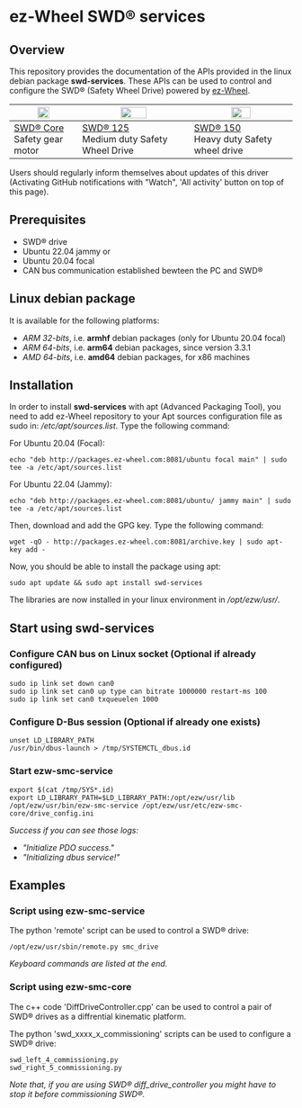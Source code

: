 # ez-Wheel SWD® services

## Overview

This repository provides the documentation of the APIs provided in the linux debian package **swd-services**.
These APIs can be used to control and configure the SWD® (Safety Wheel Drive) powered by [ez-Wheel](https://www.ez-wheel.com).

| <img src="https://www.ez-wheel.com/storage/image-product/visuels-swd-core-2-0-0.png" width="45%"></img> | <img src="https://ez-wheel.com/storage/image-product/ezswd125im-31102023-photo-hd-det.png" width="50%"></img> | <img src="https://www.ez-wheel.com/storage/image-product/roue-electrique-swd-150-2-0-0-0.png" width="45%"></img>       |
| ------------------------------------------------------------------------------------------------------- | ---------------------------------------------------------------------------------------------------------------- | -------------------------------------------------------------------------------------------------------------------- |
| [SWD® Core](https://www.ez-wheel.com/en/safety-gear-motor) <br />Safety gear motor                      | [SWD® 125](https://ez-wheel.com/en/safety-wheel-drive-swd-125) <br /> Medium duty Safety Wheel Drive |[SWD® 150](https://www.ez-wheel.com/en/swd-150-safety-wheel-drive) <br /> Heavy duty Safety wheel drive                      | 

Users should regularly inform themselves about updates of this driver (Activating GitHub notifications with "Watch", 'All activity' button on top of this page).

## Prerequisites

- SWD® drive
- Ubuntu 22.04 jammy or
- Ubuntu 20.04 focal
- CAN bus communication established bewteen the PC and SWD®

## Linux debian package

It is available for the following platforms:

- *ARM 32-bits*, i.e. **armhf** debian packages (only for Ubuntu 20.04 focal)
- *ARM 64-bits*, i.e. **arm64** debian packages, since version 3.3.1
- *AMD 64-bits*, i.e. **amd64** debian packages, for x86 machines

## Installation

In order to install **swd-services** with apt (Advanced Packaging Tool), you need to add ez-Wheel repository to your Apt sources configuration file as sudo in: */etc/apt/sources.list*. Type the following command:

For  Ubuntu 20.04 (Focal):

```shell
echo "deb http://packages.ez-wheel.com:8081/ubuntu focal main" | sudo tee -a /etc/apt/sources.list
```

For  Ubuntu 22.04 (Jammy):

```shell
echo "deb http://packages.ez-wheel.com:8081/ubuntu/ jammy main" | sudo tee -a /etc/apt/sources.list
```

Then, download and add the GPG key. Type the following command:

```shell
wget -qO - http://packages.ez-wheel.com:8081/archive.key | sudo apt-key add -
```

Now, you should be able to install the package using apt:

```shell
sudo apt update && sudo apt install swd-services
```

The libraries are now installed in your linux environment in */opt/ezw/usr/*.

## Start using swd-services

### Configure CAN bus on Linux socket (Optional if already configured)

```shell
sudo ip link set down can0
sudo ip link set can0 up type can bitrate 1000000 restart-ms 100
sudo ip link set can0 txqueuelen 1000
```

### Configure D-Bus session (Optional if already one exists)

```shell
unset LD_LIBRARY_PATH 
/usr/bin/dbus-launch > /tmp/SYSTEMCTL_dbus.id
```

### Start ezw-smc-service

```shell
export $(cat /tmp/SYS*.id) 
export LD_LIBRARY_PATH=$LD_LIBRARY_PATH:/opt/ezw/usr/lib 
/opt/ezw/usr/bin/ezw-smc-service /opt/ezw/usr/etc/ezw-smc-core/drive_config.ini
```

*Success if you can see those logs:*

- *"Initialize PDO success."*
- *"Initializing dbus service!"*

## Examples

### Script using ezw-smc-service

The python 'remote' script can be used to control a SWD® drive:

```shell
/opt/ezw/usr/sbin/remote.py smc_drive
```

*Keyboard commands are listed at the end.*

### Script using ezw-smc-core

The c++ code 'DiffDriveController.cpp' can be used to control a pair of  SWD® drives as a diffrential kinematic platform.



The python 'swd_xxxx_x_commissioning' scripts can be used to configure a SWD® drive:

```shell
swd_left_4_commissioning.py
swd_right_5_commissioning.py
```

*Note that, if you are using SWD® diff_drive_controller you might have to stop it before commissioning SWD®.*
